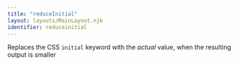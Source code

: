 ```yaml
---
title: "reduceInitial"
layout: layouts/MainLayout.njk
identifier: reduceinitial
---
```


<!-- This file was automatically generated. -->


Replaces the CSS `initial` keyword with the *actual* value, when the
resulting output is smaller
